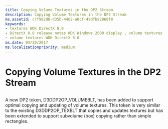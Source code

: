 ```yaml
---
title: Copying Volume Textures in the DP2 Stream
description: Copying Volume Textures in the DP2 Stream
ms.assetid: c7f982d8-d35b-4462-a0cf-49dfb82860f8
keywords:
- textures WDK DirectX 8.0
- DirectX 8.0 release notes WDK Windows 2000 display , volume textures
- volume textures WDK DirectX 8.0
ms.date: 04/20/2017
ms.localizationpriority: medium
---
```


# Copying Volume Textures in the DP2 Stream


## <span id="ddk_copying_volume_textures_in_the_dp2_stream_gg"></span><span id="DDK_COPYING_VOLUME_TEXTURES_IN_THE_DP2_STREAM_GG"></span>


A new DP2 token, D3DDP2OP\_VOLUMEBLT, has been added to support optimal copying and updating of volume textures. This token is very similar to the existing D3DDP2OP\_TEXBLT that copies and updates textures but has been extended to support subvolume (box) copying rather than simple rectangles.

 

 






